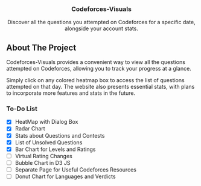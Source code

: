 <!--
*** Thanks for checking out Codeforces-Visuals. If you have a suggestion
*** that would make this better, please fork the repo and create a pull request
*** or simply open an issue with the tag "enhancement".
-->

<!-- PROJECT LOGO -->
<p align="center">
  <strong>
    <h3 align="center">Codeforces-Visuals</h3>
  </strong>
  <p align="center">
    Discover all the questions you attempted on Codeforces for a specific date, alongside your account stats.
    <br />
  </p>
</p>

## About The Project

Codeforces-Visuals provides a convenient way to view all the questions attempted on Codeforces, allowing you to track your progress at a glance.

Simply click on any colored heatmap box to access the list of questions attempted on that day. The website also presents essential stats, with plans to incorporate more features and stats in the future. 

### To-Do List

* [x] HeatMap with Dialog Box
* [x] Radar Chart
* [x] Stats about Questions and Contests
* [x] List of Unsolved Questions
* [x] Bar Chart for Levels and Ratings
* [ ] Virtual Rating Changes
* [ ] Bubble Chart in D3 JS
* [ ] Separate Page for Useful Codeforces Resources
* [ ] Donut Chart for Languages and Verdicts